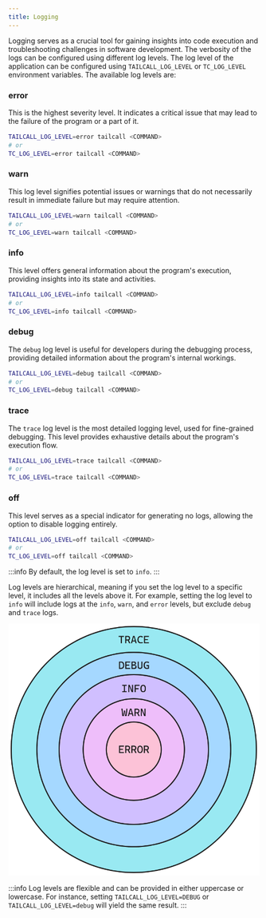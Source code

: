 ```yaml
---
title: Logging
---
```

Logging serves as a crucial tool for gaining insights into code execution and troubleshooting challenges in software development. The verbosity of the logs can be configured using different log levels. The log level of the application can be configured using `TAILCALL_LOG_LEVEL` or `TC_LOG_LEVEL` environment variables. The available log levels are:

### error
This is the highest severity level. It indicates a critical issue that may lead to the failure of the program or a part of it.

```bash
TAILCALL_LOG_LEVEL=error tailcall <COMMAND>
# or 
TC_LOG_LEVEL=error tailcall <COMMAND>
```

### warn
This log level signifies potential issues or warnings that do not necessarily result in immediate failure but may require attention.

```bash
TAILCALL_LOG_LEVEL=warn tailcall <COMMAND>
# or 
TC_LOG_LEVEL=warn tailcall <COMMAND>
```

### info
This level offers general information about the program's execution, providing insights into its state and activities.

```bash
TAILCALL_LOG_LEVEL=info tailcall <COMMAND>
# or 
TC_LOG_LEVEL=info tailcall <COMMAND>
```

### debug
The `debug` log level is useful for developers during the debugging process, providing detailed information about the program's internal workings.

```bash
TAILCALL_LOG_LEVEL=debug tailcall <COMMAND>
# or 
TC_LOG_LEVEL=debug tailcall <COMMAND>
```

### trace
The `trace` log level is the most detailed logging level, used for fine-grained debugging. This level provides exhaustive details about the program's execution flow.

```bash
TAILCALL_LOG_LEVEL=trace tailcall <COMMAND>
# or 
TC_LOG_LEVEL=trace tailcall <COMMAND>
```

### off
This level serves as a special indicator for generating no logs, allowing the option to disable logging entirely.

```bash
TAILCALL_LOG_LEVEL=off tailcall <COMMAND>
# or 
TC_LOG_LEVEL=off tailcall <COMMAND>
```

:::info
By default, the log level is set to `info`.
:::

Log levels are hierarchical, meaning if you set the log level to a specific level, it includes all the levels above it. For example, setting the log level to `info` will include logs at the `info`, `warn`, and `error` levels, but exclude `debug` and `trace` logs.

![Hierarchy of Log Levels](../../assets/logging.png)

:::info
Log levels are flexible and can be provided in either uppercase or lowercase. For instance, setting `TAILCALL_LOG_LEVEL=DEBUG` or `TAILCALL_LOG_LEVEL=debug` will yield the same result.
:::

